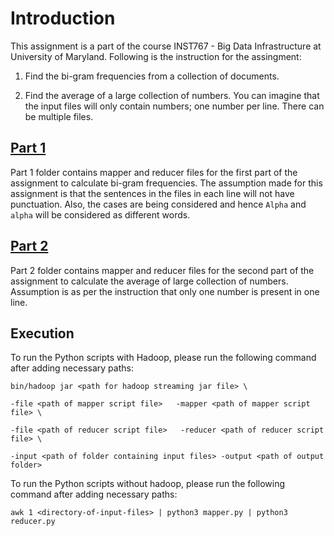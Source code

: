 # Introduction

This assignment is a part of the course INST767 - Big Data Infrastructure at University of Maryland.
Following is the instruction for the assingment:

1. Find the bi-gram frequencies from a collection of documents.

2. Find the average of a large collection of numbers. You can imagine that the input files will only contain numbers; one number per line. There can be multiple files.

## [Part 1](https://github.com/dhallankit/INST767_MapReduce_Assignment/tree/master/Part2)
Part 1 folder contains mapper and reducer files for the first part of the assignment to calculate bi-gram frequencies.
The assumption made for this assignment is that the sentences in the files in each line will not have punctuation. Also, the cases are being considered and hence `Alpha` and `alpha` will be considered as different words.

## [Part 2](https://github.com/dhallankit/INST767_MapReduce_Assignment/tree/master/Part1)
Part 2 folder contains mapper and reducer files for the second part of the assignment to calculate the average of large collection of numbers.
Assumption is as per the instruction that only one number is present in one line.

## Execution

To run the Python scripts with Hadoop, please run the following command after adding necessary paths:

```
bin/hadoop jar <path for hadoop streaming jar file> \

-file <path of mapper script file>   -mapper <path of mapper script file> \

-file <path of reducer script file>   -reducer <path of reducer script file> \

-input <path of folder containing input files> -output <path of output folder>
```


To run the Python scripts without hadoop, please run the following command after adding necessary paths:

`awk 1 <directory-of-input-files> | python3 mapper.py | python3 reducer.py`
